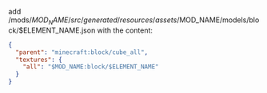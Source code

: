 add /mods/$MOD_NAME/src/generated/resources/assets/$MOD_NAME/models/block/$ELEMENT_NAME.json
with the content:

```json
{
  "parent": "minecraft:block/cube_all",
  "textures": {
    "all": "$MOD_NAME:block/$ELEMENT_NAME"
  }
}
```